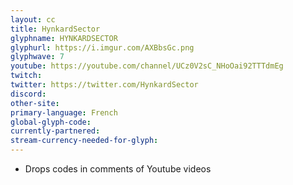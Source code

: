 ```yaml
---
layout: cc
title: HynkardSector 
glyphname: HYNKARDSECTOR
glyphurl: https://i.imgur.com/AXBbsGc.png
glyphwave: 7
youtube: https://youtube.com/channel/UCz0V2sC_NHoOai92TTTdmEg
twitch: 
twitter: https://twitter.com/HynkardSector
discord: 
other-site: 
primary-language: French
global-glyph-code: 
currently-partnered: 
stream-currency-needed-for-glyph: 
---
```

* Drops codes in comments of Youtube videos
